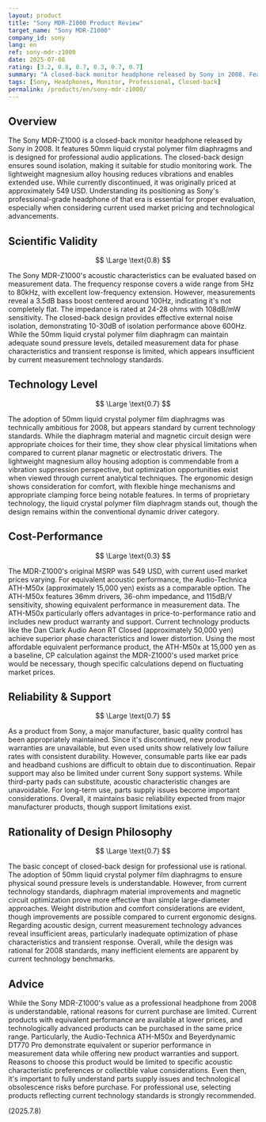 ```yaml
---
layout: product
title: "Sony MDR-Z1000 Product Review"
target_name: "Sony MDR-Z1000"
company_id: sony
lang: en
ref: sony-mdr-z1000
date: 2025-07-08
rating: [3.2, 0.8, 0.7, 0.3, 0.7, 0.7]
summary: "A closed-back monitor headphone released by Sony in 2008. Features 50mm liquid crystal polymer film diaphragms and is designed for professional use. While discontinued, it's still available in the used market. Originally priced at approximately 549 USD, it requires careful consideration from a cost-performance perspective given the significant technological advances in the field since its release."
tags: [Sony, Headphones, Monitor, Professional, Closed-back]
permalink: /products/en/sony-mdr-z1000/
---
```


## Overview

The Sony MDR-Z1000 is a closed-back monitor headphone released by Sony in 2008. It features 50mm liquid crystal polymer film diaphragms and is designed for professional audio applications. The closed-back design ensures sound isolation, making it suitable for studio monitoring work. The lightweight magnesium alloy housing reduces vibrations and enables extended use. While currently discontinued, it was originally priced at approximately 549 USD. Understanding its positioning as Sony's professional-grade headphone of that era is essential for proper evaluation, especially when considering current used market pricing and technological advancements.

## Scientific Validity

$$ \Large \text{0.8} $$

The Sony MDR-Z1000's acoustic characteristics can be evaluated based on measurement data. The frequency response covers a wide range from 5Hz to 80kHz, with excellent low-frequency extension. However, measurements reveal a 3.5dB bass boost centered around 100Hz, indicating it's not completely flat. The impedance is rated at 24-28 ohms with 108dB/mW sensitivity. The closed-back design provides effective external noise isolation, demonstrating 10-30dB of isolation performance above 600Hz. While the 50mm liquid crystal polymer film diaphragm can maintain adequate sound pressure levels, detailed measurement data for phase characteristics and transient response is limited, which appears insufficient by current measurement technology standards.

## Technology Level

$$ \Large \text{0.7} $$

The adoption of 50mm liquid crystal polymer film diaphragms was technically ambitious for 2008, but appears standard by current technology standards. While the diaphragm material and magnetic circuit design were appropriate choices for their time, they show clear physical limitations when compared to current planar magnetic or electrostatic drivers. The lightweight magnesium alloy housing adoption is commendable from a vibration suppression perspective, but optimization opportunities exist when viewed through current analytical techniques. The ergonomic design shows consideration for comfort, with flexible hinge mechanisms and appropriate clamping force being notable features. In terms of proprietary technology, the liquid crystal polymer film diaphragm stands out, though the design remains within the conventional dynamic driver category.

## Cost-Performance

$$ \Large \text{0.3} $$

The MDR-Z1000's original MSRP was 549 USD, with current used market prices varying. For equivalent acoustic performance, the Audio-Technica ATH-M50x (approximately 15,000 yen) exists as a comparable option. The ATH-M50x features 36mm drivers, 36-ohm impedance, and 115dB/V sensitivity, showing equivalent performance in measurement data. The ATH-M50x particularly offers advantages in price-to-performance ratio and includes new product warranty and support. Current technology products like the Dan Clark Audio Aeon RT Closed (approximately 50,000 yen) achieve superior phase characteristics and lower distortion. Using the most affordable equivalent performance product, the ATH-M50x at 15,000 yen as a baseline, CP calculation against the MDR-Z1000's used market price would be necessary, though specific calculations depend on fluctuating market prices.

## Reliability & Support

$$ \Large \text{0.7} $$

As a product from Sony, a major manufacturer, basic quality control has been appropriately maintained. Since it's discontinued, new product warranties are unavailable, but even used units show relatively low failure rates with consistent durability. However, consumable parts like ear pads and headband cushions are difficult to obtain due to discontinuation. Repair support may also be limited under current Sony support systems. While third-party pads can substitute, acoustic characteristic changes are unavoidable. For long-term use, parts supply issues become important considerations. Overall, it maintains basic reliability expected from major manufacturer products, though support limitations exist.

## Rationality of Design Philosophy

$$ \Large \text{0.7} $$

The basic concept of closed-back design for professional use is rational. The adoption of 50mm liquid crystal polymer film diaphragms to ensure physical sound pressure levels is understandable. However, from current technology standards, diaphragm material improvements and magnetic circuit optimization prove more effective than simple large-diameter approaches. Weight distribution and comfort considerations are evident, though improvements are possible compared to current ergonomic designs. Regarding acoustic design, current measurement technology advances reveal insufficient areas, particularly inadequate optimization of phase characteristics and transient response. Overall, while the design was rational for 2008 standards, many inefficient elements are apparent by current technology benchmarks.

## Advice

While the Sony MDR-Z1000's value as a professional headphone from 2008 is understandable, rational reasons for current purchase are limited. Current products with equivalent performance are available at lower prices, and technologically advanced products can be purchased in the same price range. Particularly, the Audio-Technica ATH-M50x and Beyerdynamic DT770 Pro demonstrate equivalent or superior performance in measurement data while offering new product warranties and support. Reasons to choose this product would be limited to specific acoustic characteristic preferences or collectible value considerations. Even then, it's important to fully understand parts supply issues and technological obsolescence risks before purchase. For professional use, selecting products reflecting current technology standards is strongly recommended.

(2025.7.8)